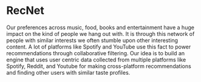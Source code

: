 # RecNet
Our preferences across music, food, books and entertainment have a huge impact on the kind of people we hang out with. It is through this network of people with similar interests we often stumble upon other interesting content. A lot of platforms like Spotify and YouTube use this fact to power recommendations through collaborative filtering. Our idea is to build an engine that uses user centric data collected from multiple platforms like Spotify, Reddit, and Youtube for making cross-platform recommendations and finding other users with similar taste profiles.

